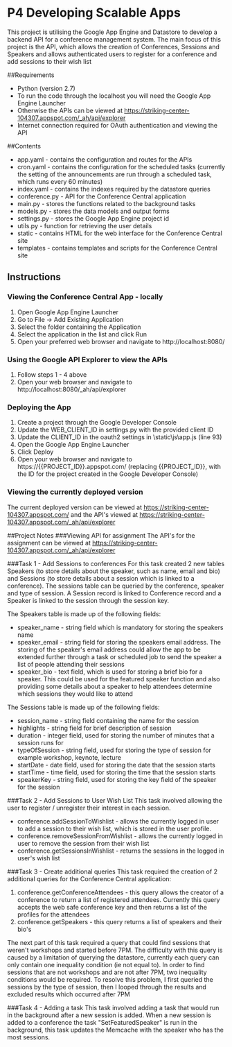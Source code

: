 
# P4 Developing Scalable Apps
This project is utilising the Google App Engine and Datastore to develop a backend API for a conference management system. The main focus of this project is the API, which allows the creation of Conferences, Sessions and Speakers and allows authenticated users to register for a conference and add sessions to their wish list

##Requirements
- Python (version 2.7)
- To run the code through the localhost you will need  the Google App Engine Launcher
- Otherwise the APIs can be viewed at https://striking-center-104307.appspot.com/_ah/api/explorer
- Internet connection required for OAuth authentication and viewing the API

##Contents
-  app.yaml - contains the configuration and routes for the APIs
- cron.yaml - contains the configuration for the scheduled tasks (currently the setting of the announcements are run through a  scheduled task, which runs every 60 minutes)
- index.yaml - contains the indexes required by the datastore queries
- conference.py - API for the Conference Central application
- main.py - stores the functions related to the background tasks
- models.py - stores the data models and output forms
- settings.py - stores the Google App Engine project id
- utils.py - function for retrieving the user details
- static - contains HTML for the web interface for the Conference Central site
- templates - contains templates and scripts for the Conference Central site


## Instructions
### Viewing the Conference Central App - locally
1. Open Google App Engine Launcher
2. Go to File -> Add Existing Application
3. Select the folder containing the Application
4. Select the application in the list and click Run
5. Open your preferred web browser and navigate to http://localhost:8080/

### Using the Google API Explorer to view the APIs
1. Follow steps 1 - 4 above
2. Open your web browser and navigate to http://localhost:8080/_ah/api/explorer

### Deploying the App
1. Create a project through the Google Developer Console
2. Update the WEB_CLIENT_ID in settings.py with the provided client ID
3. Update the CLIENT_ID in the oauth2 settings in \static\js\app.js (line 93)
4. Open the Google App Engine Launcher
5. Click Deploy
6. Open your web browser and navigate to https://{{PROJECT_ID}}.appspot.com/ (replacing {{PROJECT_ID}}, with the ID for the project created in the Google Developer Console)

### Viewing the currently deployed version
The current deployed version can be viewed at https://striking-center-104307.appspot.com/ and the API's viewed at https://striking-center-104307.appspot.com/_ah/api/explorer



##Project Notes
###Viewing API for assignment
The API's for the assignment can be viewed at   https://striking-center-104307.appspot.com/_ah/api/explorer

###Task 1 - Add Sessions to conferences
For this task created 2 new tables Speakers (to store details about the speaker, such as name, email and bio) and Sessions (to store details about a session which is linked to a conference). The sessions table can be queried by the conference, speaker and type of session. A Session record is linked to Conference record and a Speaker is linked to the session through the session key. 

The Speakers table is made up of the following fields:

- speaker_name - string field which is mandatory for storing the speakers name
- speaker_email - string field for storing the speakers email address. The storing of the speaker's email address could allow the app to be extended further through a task or scheduled job to send the speaker a list of people attending their sessions
- speaker_bio - text field, which is used for storing a brief bio for a speaker. This could be used for the featured speaker function and also providing some details about a speaker to help attendees determine which sessions they would like to attend

The Sessions table is made up of the following fields:

- session_name - string field containing the name for the session
- highlights - string field for brief description of session
- duration - integer field, used for storing the number of minutes that a session runs for
- typeOfSession - string field, used for storing the type of session for example workshop, keynote, lecture
- startDate - date field, used for storing the date that the session starts
- startTime - time field, used for storing the time that the session starts
- speakerKey - string field, used for storing the key field of the speaker for the session


###Task 2 - Add Sessions to User Wish List
This task involved allowing the user to register / unregister their interest in each session. 

- conference.addSessionToWishlist - allows the currently logged in user to add a session to their wish list, which is stored in the user profile.
- conference.removeSessionFromWishlist - allows the currently logged in user to remove the session from their wish list
- conference.getSessionsInWishlist - returns the sessions in the logged in user's wish list


###Task 3 - Create additional queries
This task required the creation of 2 additional queries for the Conference Central application:

1. conference.getConferenceAttendees - this query allows the creator of a conference to return a list of registered attendees. Currently this query accepts the web safe conference key and then returns a list of the profiles for the attendees
2. conference.getSpeakers - this query returns a list of speakers and their bio's

The next part of this task required a query that could find sessions that weren't workshops and started before 7PM. The difficulty with this query is caused by a limitation of querying the datastore, currently each query can only contain one inequality condition (ie not equal to). In order to find sessions that are not workshops and are not after 7PM, two inequality conditions would be required. To resolve this problem, I first queried the sessions by the type of session, then I looped through the results and excluded results which occurred after 7PM

###Task 4 - Adding a task
This task involved adding a task that would run in the background after a new session is added. When a new session is added to a conference the task "SetFeaturedSpeaker" is run in the background, this task updates the Memcache with the speaker who has the most sessions.







